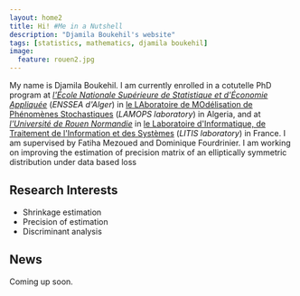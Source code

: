 ```yaml
---
layout: home2
title: Hi! #Me in a Nutshell
description: "Djamila Boukehil's website"
tags: [statistics, mathematics, djamila boukehil]
image:
  feature: rouen2.jpg
---
```


My name is Djamila Boukehil. I am currently enrolled in a cotutelle PhD program at [*l'École Nationale Supérieure de Statistique et d'Économie Appliquée*](http://www.enssea.net) (*ENSSEA d'Alger*) in [le LAboratoire de MOdélisation de Phénomènes Stochastiques](http://www.enssea.net/27-enssea-recherche-et-publication/enssea-equipes-de-recherche/lamops) (*LAMOPS laboratory*) in Algeria, and at [*l'Université de Rouen Normandie*](http://www.univ-rouen.fr/) in [le Laboratoire d'Informatique, de Traitement de l'Information et des Systèmes](http://www.litislab.eu/) (*LITIS laboratory*) in France. I am supervised by Fatiha Mezoued and Dominique Fourdrinier. I am working on improving the estimation of precision matrix of an elliptically symmetric distribution under data based loss


## Research Interests
* Shrinkage estimation
* Precision of estimation
* Discriminant analysis

## News
Coming up soon.

